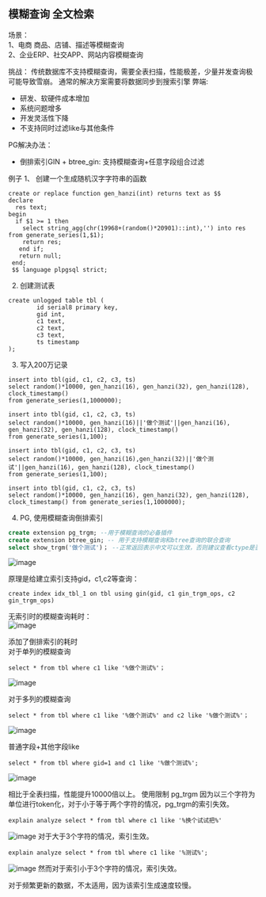 ## 模糊查询 全文检索

场景：  
1、电商
商品、店铺、描述等模糊查询  
2、企业ERP、社交APP、网站内容模糊查询  

挑战：
传统数据库不支持模糊查询，需要全表扫描，性能极差，少量并发查询极可能导致雪崩。
通常的解决方案需要将数据同步到搜索引擎
弊端:
* 研发、软硬件成本增加
* 系统问题增多
* 开发灵活性下降
* 不支持同时过滤like与其他条件

PG解决办法：
* 倒排索引GIN + btree_gin: 支持模糊查询+任意字段组合过滤

例子
1、 创建一个生成随机汉字字符串的函数
```
create or replace function gen_hanzi(int) returns text as $$
declare 
  res text;
begin
  if $1 >= 1 then
    select string_agg(chr(19968+(random()*20901)::int),'') into res from generate_series(1,$1);
    return res;
   end if;
   return null;
 end;
 $$ language plpgsql strict;
```
2. 创建测试表
```
create unlogged table tbl (
        id serial8 primary key,
        gid int,
        c1 text,
        c2 text,
        c3 text,
        ts timestamp
);
```
3. 写入200万记录
```
insert into tbl(gid, c1, c2, c3, ts)
select random()*10000, gen_hanzi(16), gen_hanzi(32), gen_hanzi(128), clock_timestamp()
from generate_series(1,1000000);

insert into tbl(gid, c1, c2, c3, ts)
select random()*10000, gen_hanzi(16)||'做个测试'||gen_hanzi(16), gen_hanzi(32), gen_hanzi(128), clock_timestamp()
from generate_series(1,100);

insert into tbl(gid, c1, c2, c3, ts)
select random()*10000, gen_hanzi(16),gen_hanzi(32)||'做个测试'||gen_hanzi(16), gen_hanzi(128), clock_timestamp()
from generate_series(1,100);

insert into tbl(gid, c1, c2, c3, ts)
select random()*10000, gen_hanzi(16), gen_hanzi(32), gen_hanzi(128), clock_timestamp() from generate_series(1,1000000);
```

4. PG, 使用模糊查询倒排索引
```sql
create extension pg_trgm; --用于模糊查询的必备插件
create extension btree_gin; -- 用于支持模糊查询和btree查询的联合查询
select show_trgm('做个测试')； --正常返回表示中文可以生效，否则建议查看ctype是否有问题
```  

![image](https://user-images.githubusercontent.com/51266324/195804792-f25d399b-eb8c-44fd-a711-0e52cf256cf1.png)


原理是给建立索引支持gid，c1,c2等查询：
```
create index idx_tbl_1 on tbl using gin(gid, c1 gin_trgm_ops, c2 gin_trgm_ops)
```

无索引时的模糊查询耗时：  
![image](https://user-images.githubusercontent.com/51266324/195801206-2c2193d8-e0f8-481c-b517-68eb47b38667.png)

添加了倒排索引的耗时  
对于单列的模糊查询
```
select * from tbl where c1 like '%做个测试%'；
```  
![image](https://user-images.githubusercontent.com/51266324/195801580-acf4a2ca-6797-49ee-a1b6-3314ddb47c09.png)

对于多列的模糊查询
```
select * from tbl where c1 like '%做个测试%' and c2 like '%做个测试%'；
```  
![image](https://user-images.githubusercontent.com/51266324/195802206-071aa285-33ba-4a60-ad21-e80778fc4b0d.png)

普通字段+其他字段like
```
select * from tbl where gid=1 and c1 like '%做个测试%';
```
![image](https://user-images.githubusercontent.com/51266324/195802748-2e39be26-e635-4853-91fd-bad0c8178bf7.png)

相比于全表扫描，性能提升10000倍以上。
使用限制 pg_trgm 因为以三个字符为单位进行token化，对于小于等于两个字符的情况，pg_trgm的索引失效。  
 
```
explain analyze select * from tbl where c1 like '%换个试试把%'
```
![image](https://user-images.githubusercontent.com/51266324/195810747-eb1076dc-b15f-4384-9501-169dd7e566eb.png)
对于大于3个字符的情况，索引生效。

```
explain analyze select * from tbl where c1 like '%测试%';
``` 
![image](https://user-images.githubusercontent.com/51266324/195811120-2bae4170-965d-4ef4-ab15-7da28968db39.png)
然而对于索引小于3个字符的情况，索引失效。

对于频繁更新的数据，不太适用，因为该索引生成速度较慢。
